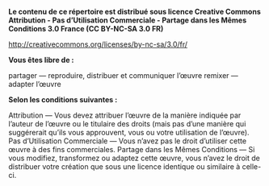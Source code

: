 **Le contenu de ce répertoire est distribué sous licence Creative Commons
Attribution - Pas d’Utilisation Commerciale - Partage dans les Mêmes Conditions 3.0 France (CC BY-NC-SA 3.0 FR)**

http://creativecommons.org/licenses/by-nc-sa/3.0/fr/

**Vous êtes libre de :**

partager — reproduire, distribuer et communiquer l’œuvre
remixer — adapter l’œuvre

**Selon les conditions suivantes :**

Attribution — Vous devez attribuer l’œuvre de la manière indiquée par l’auteur de l’œuvre ou le titulaire des droits (mais pas d’une manière qui suggérerait qu’ils vous approuvent, vous ou votre utilisation de l’œuvre).
Pas d’Utilisation Commerciale — Vous n’avez pas le droit d’utiliser cette œuvre à des fins commerciales.
Partage dans les Mêmes Conditions — Si vous modifiez, transformez ou adaptez cette œuvre, vous n’avez le droit de distribuer votre création que sous une licence identique ou similaire à celle-ci.
